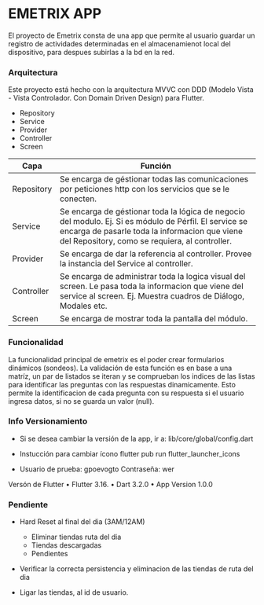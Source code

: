 # EMETRIX APP
El proyecto de Emetrix consta de una app que permite al usuario guardar un registro de actividades determinadas en el almacenamienot local del dispositivo, para despues 
subirlas a la bd en la red. 

### Arquitectura

Este proyecto está hecho con la arquitectura MVVC con DDD (Modelo Vista - Vista Controlador. Con Domain Driven Design) para Flutter.

- Repository
- Service
- Provider
- Controller
- Screen

| Capa | Función |
| ------ | ------ |
| Repository | Se encarga de géstionar todas las comunicaciones por peticiones http con los servicios que se le conecten. |
| Service | Se encarga de géstionar toda la lógica de negocio del modulo. Ej. Si es módulo de Pérfil. El service se encarga de pasarle toda la informacion que viene del Repository, como se requiera, al controller.
| Provider | Se encarga de dar la referencia al controller. Provee la instancia del Service al controller.|
| Controller | Se encarga de administrar toda la logica visual del screen. Le pasa toda la informacion que viene del service al screen. Ej. Muestra cuadros de Diálogo, Modales etc. |
| Screen | Se encarga de mostrar toda la pantalla del módulo.  |

### Funcionalidad

La funcionalidad principal de emetrix es el poder crear formularios dinámicos (sondeos). La validación de esta función es en base a una matríz, un par de listados se iteran y se comprueban los indices de las listas para identificar las preguntas con las respuestas dinamicamente. Esto permite la identificacion de cada pregunta con su respuesta si el usuario ingresa datos, si no se guarda un valor (null). 


### Info Versionamiento

- Si se desea cambiar la versión de la app, ir a:
lib/core/global/config.dart

- Instucción para cambiar ícono
flutter pub run flutter_launcher_icons

- Usuario de prueba: gpoevogto
Contraseña: wer


 Versón de Flutter
• Flutter 3.16.
• Dart 3.2.0 
• App Version 1.0.0




### Pendiente

- Hard Reset al final del dia (3AM/12AM)
  * Eliminar tiendas ruta del dia
  * Tiendas descargadas
  * Pendientes

- Verificar la correcta persistencia y eliminacion de las tiendas de ruta del dia 
- Ligar las tiendas, al id de usuario. 